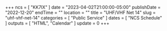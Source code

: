 +++
ncs = [ "KK7IX" ]
date = "2023-04-02T21:00:00-05:00"
publishDate = "2022-12-20"
endTime = ""
location = ""
title = "UHF/VHF Net 14"
slug = "uhf-vhf-net-14"
categories = [ "Public Service" ]
dates = [ "NCS Schedule" ]
outputs = [ "HTML", "Calendar" ]
update = 0
+++
